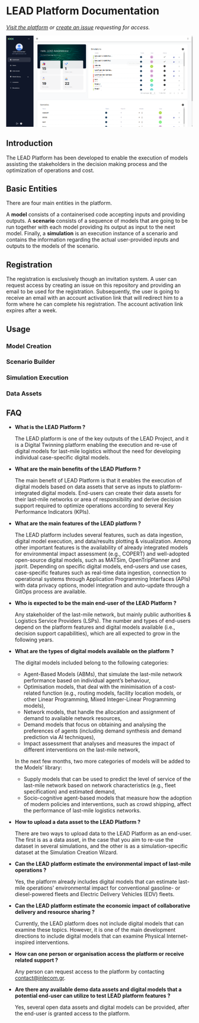 # LEAD Platform Documentation

_[Visit the platform](https://platform.leadproject.eu/) or [create an issue](https://github.com/Horizon-LEAD/lead-platform-doc/issues) requesting for access._

![](resources/0-dashboard.png "Dashboard")

## Introduction

The LEAD Platform has been developed to enable the execution of models assisting the stakeholders in the decision making process and the optimization of operations and cost.

## Basic Entities

There are four main entities in the platform.

A __model__ consists of a containerised code accepting inputs and providing outputs. A __scenario__ consists of a sequence of models that are going to be run together with each model providing its output as input to the next model. Finally, a __simulation__ is an execution instance of a scenario and contains the information regarding the actual user-provided inputs and outputs to the models of the scenario.

## Registration

The registration is exclusively though an invitation system. A user can request access by creating an issue on this repository and providing an email to be used for the registration. Subsequently, the user is going to receive an email with an account activation link that will redirect him to a form where he can complete his registration. The account activation link expires after a week.

## Usage

### Model Creation

### Scenario Builder

### Simulation Execution

### Data Assets

## FAQ

- __What is the LEAD Platform ?__

    The LEAD platform is one of the key outputs of the LEAD Project, and it is a Digital Twinning platform enabling the execution and re-use of digital models for last-mile logistics without the need for developing individual case-specific digital models.

- __What are the main benefits of the LEAD Platform ?__

    The main benefit of LEAD Platform is that it enables the execution of digital models based on data assets that serve as inputs to platform-integrated digital models. End-users can create their data assets for their last-mile networks or area of responsibility and derive decision support required to optimize operations according to several Key Performance Indicators (KPIs).

- __What are the main features of the LEAD platform ?__

    The LEAD platform includes several features, such as data ingestion, digital model execution, and data/results plotting & visualization. Among other important features is the availability of already integrated models for environmental impact assessment (e.g., COPERT) and well-adopted open-source digital models, such as MATSim, OpenTripPlanner and jsprit. Depending on specific digital models, end-users and use cases, case-specific features such as real-time data ingestion, connection to operational systems through Application Programming Interfaces (APIs) with data privacy options, model integration and auto-update through a GitOps process are available.

- __Who is expected to be the main end-user of the LEAD Platform ?__

    Any stakeholder of the last-mile network, but mainly public authorities & Logistics Service Providers (LSPs). The number and types of end-users depend on the platform features and digital models available (i.e., decision support capabilities), which are all expected to grow in the following years.

- __What are the types of digital models available on the platform ?__

    The digital models included belong to the following categories:

    - Agent-Based Models (ABMs), that simulate the last-mile network performance based on individual agent’s behaviour,
    - Optimisation models, that deal with the minimisation of a cost-related function (e.g., routing models, facility location models, or other Linear Programming, Mixed Integer-Linear Programming models),
    - Network models, that handle the allocation and assignment of demand to available network resources,
    - Demand models that focus on obtaining and analysing the preferences of agents (including demand synthesis and demand prediction via AI techniques),
    - Impact assessment that analyses and measures the impact of different interventions on the last-mile network,

    In the next few months, two more categories of models will be added to the Models’ library:

    - Supply models that can be used to predict the level of service of the last-mile network based on network characteristics (e.g., fleet specification) and estimated demand,
    - Socio-cognitive agent-based models that measure how the adoption of modern policies and interventions, such as crowd shipping, affect the performance of last-mile logistics networks.

- __How to upload a data asset to the LEAD Platform ?__

    There are two ways to upload data to the LEAD Platform as an end-user. The first is as a data asset, in the case that you aim to re-use the dataset in several simulations, and the other is as a simulation-specific dataset at the Simulation Creation Wizard.

- __Can the LEAD platform estimate the environmental impact of last-mile operations ?__

    Yes, the platform already includes digital models that can estimate last-mile operations' environmental impact for conventional gasoline- or diesel-powered fleets and Electric Delivery Vehicles (EDV) fleets.

- __Can the LEAD platform estimate the economic impact of collaborative delivery and resource sharing ?__

    Currently, the LEAD platform does not include digital models that can examine these topics. However, it is one of the main development directions to include digital models that can examine Physical Internet-inspired interventions.

- __How can one person or organisation access the platform or receive related support ?__

    Any person can request access to the platform by contacting contact@inlecom.gr.

- __Are there any available demo data assets and digital models that a potential end-user can utilize to test LEAD platform features ?__

    Yes, several open data assets and digital models can be provided, after the end-user is granted access to the platform.
